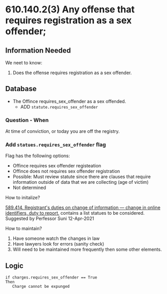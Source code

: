 # 610.140.2(3) Any offense that requires registration as a sex offender;

## Information Needed

We neet to know:

1. Does the offense requires registration as a sex offender.

## Database

* The Offince requires_sex_offender as a sex offended.
   * ADD `statute.requires_sex_offender`

### Question - When

At time of conviction, or today you are off the registry.

### Add `statues.requires_sex_offender` flag

Flag has the following options:

* Offince requires sex offender registeation
* Offince does not requires sex offender registration
* Possible: Must review statute since there are clauses that require information outside of data that we are collecting (age of victim)
* Not determined

How to initalize?

[589.414.  Registrant's duties on change of information — change in online identifiers, duty to report.](https://www.revisor.mo.gov/main/OneSection.aspx?section=589.414) contains a list statues to be considered.  Suggested by Perfessor Suni 12-Apr-2021

How to maintain?

1. Have someone watch the changes in law
2. Have lawyers look for errors (sanity check)
3. Will need to be maintained more frequently then some other elements.

## Logic

```
if charges.requires_sex_offender == True
Then
   Charge cannot be expunged
```


